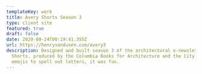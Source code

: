 ```yaml
---
templateKey: work
title: Avery Shorts Season 3
type: client site
featured: true
draft: false
date: 2020-09-24T00:19:41.355Z
url: https://henryvandusen.com/avery3
description: Designed and built season 3 of the architectural e-newsletter Avery
  Shorts, produced by the Columbia Books for Architecture and the City. I used
  emojis to spell out letters, it was fun.
---
```

